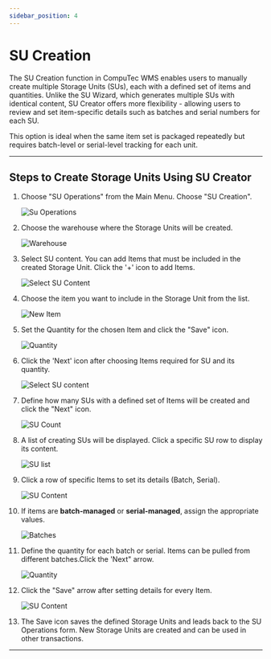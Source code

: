 ```yaml
---
sidebar_position: 4
---
```


# SU Creation

The SU Creation function in CompuTec WMS enables users to manually create multiple Storage Units (SUs), each with a defined set of items and quantities. Unlike the SU Wizard, which generates multiple SUs with identical content, SU Creator offers more flexibility - allowing users to review and set item-specific details such as batches and serial numbers for each SU.

This option is ideal when the same item set is packaged repeatedly but requires batch-level or serial-level tracking for each unit.

---

## Steps to Create Storage Units Using SU Creator

1. Choose "SU Operations" from the Main Menu. Choose "SU Creation".

    ![Su Operations](./media/su-creation.jpg)

2. Choose the warehouse where the Storage Units will be created.

    ![Warehouse](./media/su-warehouse.jpg)

3. Select SU content. You can add Items that must be included in the created Storage Unit. Click the '+' icon to add Items.

    ![Select SU Content](./media/su-content-select.jpg)

4. Choose the item you want to include in the Storage Unit from the list.

    ![New Item](./media/su-new-item-1.jpg)

5. Set the Quantity for the chosen Item and click the "Save" icon.

    ![Quantity](./media/su-quantity-1.jpg)

6. Click the 'Next' icon after choosing Items required for SU and its quantity.

    ![Select SU content](./media/select-su-content-1.jpg)

7. Define how many SUs with a defined set of Items will be created and click the "Next" icon.

    ![SU Count](./media/enter-quantity.jpg)

8. A list of creating SUs will be displayed. Click a specific SU row to display its content.

    ![SU list](./media/su-creation-list.jpg)

9. Click a row of specific Items to set its details (Batch, Serial).

    ![SU Content](./media/batch-serial.jpg)

10. If items are **batch-managed** or **serial-managed**, assign the appropriate values.

    ![Batches](./media/batches-su.jpg)

11. Define the quantity for each batch or serial. Items can be pulled from different batches.Click the 'Next" arrow.

    ![Quantity](./media/set-quantity.jpg)

12. Click the "Save" arrow after setting details for every Item.

    ![SU Content](./media/save-su-content.jpg)

13. The Save icon saves the defined Storage Units and leads back to the SU Operations form. New Storage Units are created and can be used in other transactions.

---
